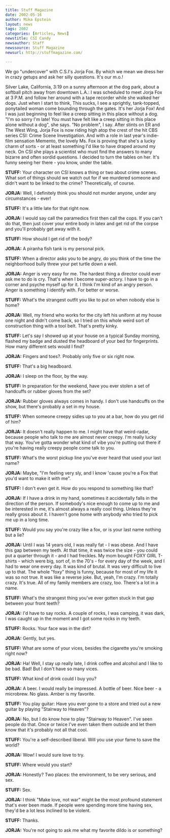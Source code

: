 ```yaml
---
title: Stuff Magazine
date: 2002-05-16
author: Mika Epstein
layout: news
tags: 2002
categories: [Articles, News]
newstitle: CSI Candy  
newsauthor: Staff  
newssource: Stuff Magazine  
newsurl: http://stuffmagazine.com/  

---
```

We go "undercover" with C.S.I's Jorja Fox. By which we mean we dress her in crazy getups and ask her silly questions. It's our m.o.! 

Silver Lake, California, 3:19 on a sunny afternoon at the dog park, about a softball pitch away from downtown L.A.: I was scheduled to meet Jorja Fox at 3 P.M. and follow her around with a tape recorder while she walked her dogs. Just when I start to think, This sucks, I see a sprightly, tank-topped, ponytailed woman come bounding through the gates. It's her Jorja Fox! And I was just beginning to feel like a creep sitting in this place without a dog. "I'm so sorry I'm late! You must have felt like a creep sitting in this place alone without a dog", she says. "No problem", I say. After stints on ER and The West Wing, Jorja Fox is now riding high atop the crest of the hit CBS series CSI: Crime Scene Investigation. And with a role in last year's indie-film sensation Memento, the lovely Ms. Fox is proving that she's a lucky charm of sorts - or at least something I'd like to have draped around my neck. On CSI she plays a scientist who must find the answers to many bizarre and often sordid questions. I decided to turn the tables on her. It's funny seeing her there - you know, under the table. 

**STUFF:** Your character on CSI knows a thing or two about crime scenes. What sort of things should we watch out for if we murdered someone and didn't want to be linked to the crime? Theoretically, of course.  
  
**JORJA:** Well, I definitely think you should not murder anyone, under any circumstances - ever! 

**STUFF:** It's a little late for that right now.  
  
**JORJA:** I would say call the paramedics first then call the cops. If you can't do that, then just cover your entire body in latex and get rid of the corpse and you'll probably get away with it. 

**STUFF:** How should I get rid of the body?  
  
**JORJA:** A piranha fish tank is my personal pick. 

**STUFF:** When a director asks you to be angry, do you think of the time the neighborhood bully threw your pet turtle down a well.  
  
**JORJA:** Anger is very easy for me. The hardest thing a director could ever ask me to do is cry. That's when I become super-actory. I have to go in a corner and psyche myself up for it. I think I'm kind of an angry person. Anger is something I identify with. For better or worse. 

**STUFF:** What's the strangest outfit you like to put on when nobody else is home?  
  
**JORJA:** Well, my friend who works for the city left his uniform at my house one night and didn't come back, so I tried on this whole weird sort of construction thing with a tool belt. That's pretty kinky. 

**STUFF:** Let's say I showed up at your house on a typical Sunday morning, flashed my badge and dusted the headboard of your bed for fingerprints. How many different sets would I find?  
  
**JORJA:** Fingers and toes?. Probably only five or six right now. 

**STUFF:** That's a big headboard.  
  
**JORJA:** I sleep on the floor, by the way. 

**STUFF:** In preparation for the weekend, have you ever stolen a set of handcuffs or rubber gloves from the set?  
  
**JORJA:** Rubber gloves always comes in handy. I don't use handcuffs on the show, but there's probably a set in my house.

**STUFF:** When someone creepy sidles up to you at a bar, how do you get rid of him?  
  
**JORJA:** It doesn't really happen to me. I might have that weird-radar, because people who talk to me are almost never creepy. I'm really lucky that way. You've gotta wonder what kind of vibe you're putting out there if you're having really creepy people come talk to you. 

**STUFF:** What's the worst pickup line you've ever heard that used your last name?  
  
**JORJA:** Maybe, "I'm feeling very sly, and I know 'cause you're a Fox that you'd want to make it with me". 

**STUFF:** I don't even get it. How do you respond to something like that?  
  
**JORJA:** If I have a drink in my hand, sometimes it accidentally falls in the direction of the person. If somebody's nice enough to come up to me and be interested in me, it's almost always a really cool thing. Unless they're really gross about it. I haven't gone home with anybody who tried to pick me up in a long time. 

**STUFF:** Would you say you're crazy like a fox, or is your last name nothing but a lie?  
  
**JORJA:** Until I was 14 years old, I was really fat - I was obese. And I have this gap between my teeth. At that time, it was twice the size - you could put a quarter through it - and I had freckles. My mom bought FOXY GIRL T-shirts - which were big, sort of, in the 70's - for every day of the week, and I had to wear one every day. It was kind of brutal. It was very difficult to live up to that. The whole "foxy" thing is funny, because for most of my life it was so not true. It was like a reverse joke. But, yeah, I'm crazy. I'm totally crazy. It's true. All of my family members are crazy, too. There's a lot in a name. 

**STUFF:** What's the strangest thing you've ever gotten stuck in that gap between your front teeth?  
  
**JORJA:** I'd have to say rocks. A couple of rocks, I was camping, it was dark, I was caught up in the moment and I got some rocks in my teeth. 

**STUFF:** Rocks. Your face was in the dirt?  
  
**JORJA:** Gently, but yes. 

**STUFF:** What are some of your vices, besides the cigarette you're smoking right now?  
  
**JORJA:** Ha! Well, I stay up really late, I drink coffee and alcohol and I like to be bad. Bad! But I don't have so many vices. 

**STUFF:** What kind of drink could I buy you?  
  
**JORJA:** A beer. I would really be impressed. A bottle of beer. Nice beer - a microbrew. No glass. Amber is my favorite. 

**STUFF:** You play guitar: Have you ever gone to a store and tried out a new guitar by playing "Stairway to Heaven"?  
  
**JORJA:** No, but I do know how to play "Stairway to Heaven". I've seen people do that. Once or twice I've even taken them outside and let them know that it's probably not all that cool. 

**STUFF:** You're a self-described liberal. Will you use your fame to save the world? 

  
**JORJA:** Wow! I would sure love to try. 

**STUFF:** Where would you start?  
  
**JORJA:** Honestly? Two places: the environment, to be very serious, and sex. 

**STUFF:** Sex.  
  
**JORJA:** I think "Make love, not war" might be the most profound statement that's ever been made. If people were spending more time having sex, they'd be a lot less inclined to be violent. 

**STUFF:** Thanks. 

  
**JORJA:** You're not going to ask me what my favorite dildo is or something? 

